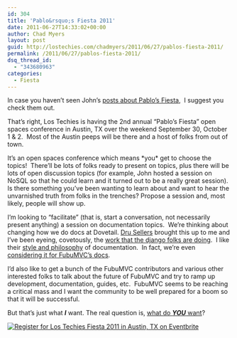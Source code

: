 ```yaml
---
id: 304
title: 'Pablo&rsquo;s Fiesta 2011'
date: 2011-06-27T14:33:02+00:00
author: Chad Myers
layout: post
guid: http://lostechies.com/chadmyers/2011/06/27/pablos-fiesta-2011/
permalink: /2011/06/27/pablos-fiesta-2011/
dsq_thread_id:
  - "343680963"
categories:
  - Fiesta
---
```

In case you haven’t seen John’s [posts about Pablo’s Fiesta](http://lostechies.com/johnteague/2011/06/24/its-all-about-the-conversation/),&nbsp; I suggest you check them out.

That’s right, Los Techies is having the 2nd annual “Pablo’s Fiesta” open spaces conference in Austin, TX over the weekend September 30, October 1 & 2.&nbsp; Most of the Austin peeps will be there and a host of folks from out of town.&nbsp; 

It’s an open spaces conference which means \*you\* get to choose the topics!&nbsp; There’ll be lots of folks ready to present on topics, plus there will be lots of open discussion topics (for example, John hosted a session on NoSQL so that he could learn and it turned out to be a really great session).&nbsp; Is there something you’ve been wanting to learn about and want to hear the unvarnished truth from folks in the trenches? Propose a session and, most likely, people will show up.

I’m looking to “facilitate” (that is, start a conversation, not necessarily present anything) a session on documentation topics.&nbsp; We’re thinking about changing how we do docs at Dovetail. [Dru Sellers](http://codebetter.com/drusellers/) brought this up to me and I’ve been eyeing, covetously, the [work that the django folks are doing](https://docs.djangoproject.com/en/1.3/).&nbsp; I like their [style and philosophy](http://www.slideshare.net/jacobian/writing-great-documentation-codeconf-2011) of documentation.&nbsp; In fact, we’re even [considering it for FubuMVC’s docs](https://groups.google.com/forum/#!msg/fubumvc-devel/8JkvWYl0u3o/OPNK8u5iBe0J).

I’d also like to get a bunch of the FubuMVC contributors and various other interested folks to talk about the future of FubuMVC and try to ramp up development, documentation, guides, etc.&nbsp; FubuMVC seems to be reaching a critical mass and I want the community to be well prepared for a boom so that it will be successful.

But that’s just what **_I_** want. The real question is, [what do **_YOU_** want](http://lostechies.github.com/fiesta/)?

<a href="http://fiesta2011.eventbrite.com?ref=ebtn" target="_blank"><img border="0" alt="Register for Los Techies Fiesta  2011 in Austin, TX  on Eventbrite" src="http://www.eventbrite.com/registerbutton?eid=1023708941" /></a>